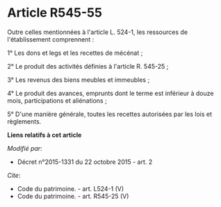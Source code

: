 # Article R545-55

Outre celles mentionnées à l'article L. 524-1, les ressources de l'établissement comprennent :

1° Les dons et legs et les recettes de mécénat ;

2° Le produit des activités définies à l'article R. 545-25 ;

3° Les revenus des biens meubles et immeubles ;

4° Le produit des avances, emprunts dont le terme est inférieur à douze mois, participations et aliénations ;

5° D'une manière générale, toutes les recettes autorisées par les lois et règlements.

**Liens relatifs à cet article**

_Modifié par_:

  - Décret n°2015-1331 du 22 octobre 2015 - art. 2

_Cite_:

  - Code du patrimoine. - art. L524-1 (V)
  - Code du patrimoine. - art. R545-25 (V)
